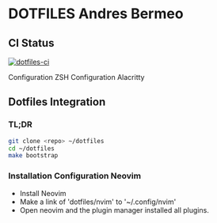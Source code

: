 # DOTFILES Andres Bermeo
## CI Status
[![dotfiles-ci](https://github.com/andresbermeoq/dotfiles/actions/workflows/dotfiles-ci.yml/badge.svg?branch=main)](https://github.com/andresbermeoq/dotfiles/actions/workflows/dotfiles-ci.yml)

Configuration ZSH
Configuration Alacritty



## Dotfiles Integration
### TL;DR

```bash
git clone <repo> ~/dotfiles
cd ~/dotfiles
make bootstrap
```


### Installation Configuration Neovim

- Install Neovim
- Make a link of 'dotfiles/nvim' to '~/.config/nvim'
- Open neovim and the plugin manager installed all plugins.





